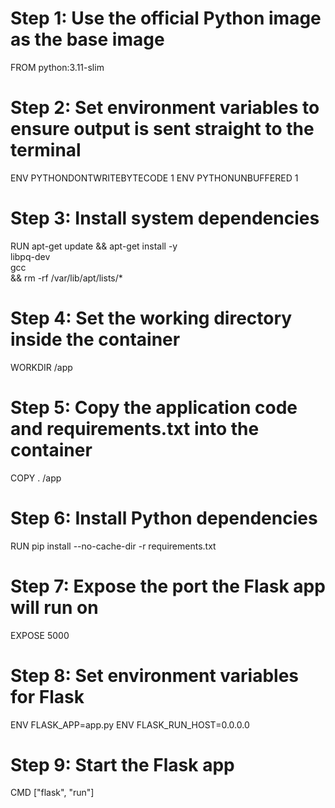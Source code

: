 # Step 1: Use the official Python image as the base image
FROM python:3.11-slim

# Step 2: Set environment variables to ensure output is sent straight to the terminal
ENV PYTHONDONTWRITEBYTECODE 1
ENV PYTHONUNBUFFERED 1

# Step 3: Install system dependencies
RUN apt-get update && apt-get install -y \
    libpq-dev \
    gcc \
    && rm -rf /var/lib/apt/lists/*

# Step 4: Set the working directory inside the container
WORKDIR /app

# Step 5: Copy the application code and requirements.txt into the container
COPY . /app

# Step 6: Install Python dependencies
RUN pip install --no-cache-dir -r requirements.txt

# Step 7: Expose the port the Flask app will run on
EXPOSE 5000

# Step 8: Set environment variables for Flask
ENV FLASK_APP=app.py
ENV FLASK_RUN_HOST=0.0.0.0

# Step 9: Start the Flask app
CMD ["flask", "run"]
